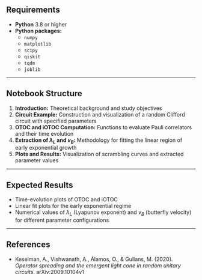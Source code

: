 ## Requirements

- **Python** 3.8 or higher
- **Python packages:**
    - `numpy`
    - `matplotlib`
    - `scipy`
    - `qiskit`
    - `tqdm`
    - `joblib`

---

## Notebook Structure

1. **Introduction:** Theoretical background and study objectives
2. **Circuit Example:** Construction and visualization of a random Clifford circuit with specified parameters
3. **OTOC and iOTOC Computation:** Functions to evaluate Pauli correlators and their time evolution
4. **Extraction of $\lambda_L$ and $v_B$:** Methodology for fitting the linear region of early exponential growth
5. **Plots and Results:** Visualization of scrambling curves and extracted parameter values

---

## Expected Results

- Time-evolution plots of OTOC and iOTOC
- Linear fit plots for the early exponential regime
- Numerical values of $\lambda_L$ (Lyapunov exponent) and $v_B$ (butterfly velocity) for different parameter configurations

---

## References

- Keselman, A., Vishwanath, A., Álamos, O., & Gullans, M. (2020). *Operator spreading and the emergent light cone in random unitary circuits*. arXiv:2009.10104v1
